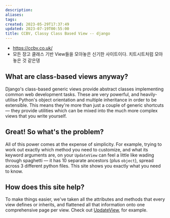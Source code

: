 ```yaml
---
description:
aliases: 
tags: 
created: 2023-05-29T17:37:49
updated: 2023-07-19T00:55:00
title: CCBV, Classy Class Based View -- django
---
```

- <https://ccbv.co.uk/> 
- 모든 장고 클래스 기반 View들을 모아놓은 신기한 사이트이다. 치트시트처럼 모아놓은 것 같은뎅

## What are class-based views anyway?

Django's class-based generic views provide abstract classes implementing common web development tasks. These are very powerful, and heavily-utilise Python's object orientation and multiple inheritance in order to be extensible. This means they're more than just a couple of generic shortcuts — they provide utilities which can be mixed into the much more complex views that you write yourself.

## Great! So what's the problem?

All of this power comes at the expense of simplicity. For example, trying to work out exactly which method you need to customize, and what its keyword arguments are, on your `UpdateView` can feel a little like wading through spaghetti — it has 10 separate ancestors (plus `object`), spread across 3 different python files. This site shows you exactly what you need to know.

## How does this site help?

To make things easier, we've taken all the attributes and methods that every view defines or inherits, and flattened all that information onto one comprehensive page per view. Check out [UpdateView](https://ccbv.co.uk/UpdateView/), for example.
